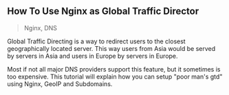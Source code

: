 How To Use Nginx as Global Traffic Director
-------------------------------------------

> Nginx, DNS

Global Traffic Directing is a way to redirect users to the closest geographically located server.
This way users from Asia would be served by servers in Asia and users in Europe by servers in Europe.

Most if not all major DNS providers support this feature, but it sometimes is too expensive.
This tutorial will explain how you can setup "poor man's gtd" using Nginx, GeoIP and Subdomains.
